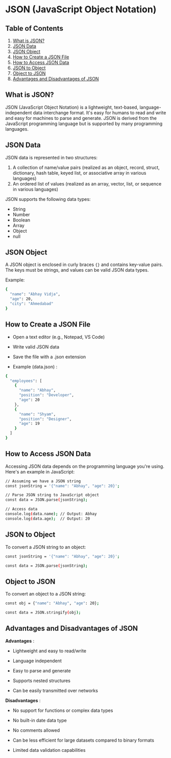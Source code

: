 # JSON (JavaScript Object Notation)

## Table of Contents
1. [What is JSON?](##what-is-json)
2. [JSON Data](##json-data)
3. [JSON Object](##json-object)
4. [How to Create a JSON File](##how-to-create-a-json-file)
5. [How to Access JSON Data](##how-to-access-json-data)
6. [JSON to Object](##json-to-object)
7. [Object to JSON](##object-to-json)
8. [Advantages and Disadvantages of JSON](##advantages-and-disadvantages-of-json)

## What is JSON?

JSON (JavaScript Object Notation) is a lightweight, text-based, language-independent data interchange format. It's easy for humans to read and write and easy for machines to parse and generate. JSON is derived from the JavaScript programming language but is supported by many programming languages.

## JSON Data

JSON data is represented in two structures:

1. A collection of name/value pairs (realized as an object, record, struct, dictionary, hash table, keyed list, or associative array in various languages)
2. An ordered list of values (realized as an array, vector, list, or sequence in various languages)

JSON supports the following data types:
- String
- Number
- Boolean
- Array
- Object
- null

## JSON Object

A JSON object is enclosed in curly braces `{}` and contains key-value pairs. The keys must be strings, and values can be valid JSON data types.

Example:
```bash
{
  "name": "Abhay Vidja",
  "age": 20,
  "city": "Ahmedabad"
}
```

## How to Create a JSON File

- Open a text editor (e.g., Notepad, VS Code)

- Write valid JSON data

- Save the file with a .json extension

- Example (data.json) :

```bash
{
  "employees": [
    {
      "name": "Abhay",
      "position": "Developer",
      "age": 20
    },
    {
      "name": "Shyam",
      "position": "Designer",
      "age": 19
    }
  ]
}
```

## How to Access JSON Data

Accessing JSON data depends on the programming language you're using. Here's an example in JavaScript:

```bash
// Assuming we have a JSON string
const jsonString = '{"name": "Abhay", "age": 20}';

// Parse JSON string to JavaScript object
const data = JSON.parse(jsonString);

// Access data
console.log(data.name); // Output: Abhay
console.log(data.age);  // Output: 20
```

## JSON to Object

To convert a JSON string to an object:

```bash
const jsonString = '{"name": "Abhay", "age": 20}';

const data = JSON.parse(jsonString);
```

## Object to JSON

To convert an object to a JSON string:

```bash
const obj = {"name": "Abhay", "age": 20};

const data = JSON.stringify(obj);
```

## Advantages and Disadvantages of JSON

**Advantages** :

- Lightweight and easy to read/write

- Language independent

- Easy to parse and generate

- Supports nested structures

- Can be easily transmitted over networks

**Disadvantages** :

- No support for functions or complex data types

- No built-in date data type

- No comments allowed

- Can be less efficient for large datasets compared to binary formats

- Limited data validation capabilities


